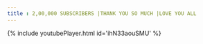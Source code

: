 ```yaml
---
title : 2,00,000 SUBSCRIBERS |THANK YOU SO MUCH |LOVE YOU ALL
---
```






{% include youtubePlayer.html id='ihN33aouSMU' %}
